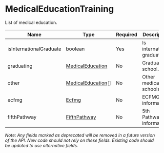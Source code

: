 # MedicalEducationTraining

List of medical education.

| Name | Type | Required | Description |
| - | - | - | - |
| isInternationalGraduate | boolean | Yes | Is international graduate? |
| graduating | [MedicalEducation](medical-education.md) | No | Graduating school. |
| other | [MedicalEducation](medical-education.md)[] | No | Other medical schools. |
| ecfmg | [Ecfmg](ecfmg.md) | No | ECFMG information. |
| fifthPathway | [FifthPathway](fifth-pathway.md) | No | 5th Pathway information. |

*Note: Any fields marked as deprecated will be removed in a future version of the API. New code should not rely on these fields. Existing code should be updated to use alternative fields.*

